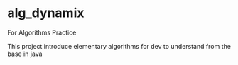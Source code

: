 # alg_dynamix
For Algorithms Practice

This project introduce elementary algorithms for dev to understand from the base in java
